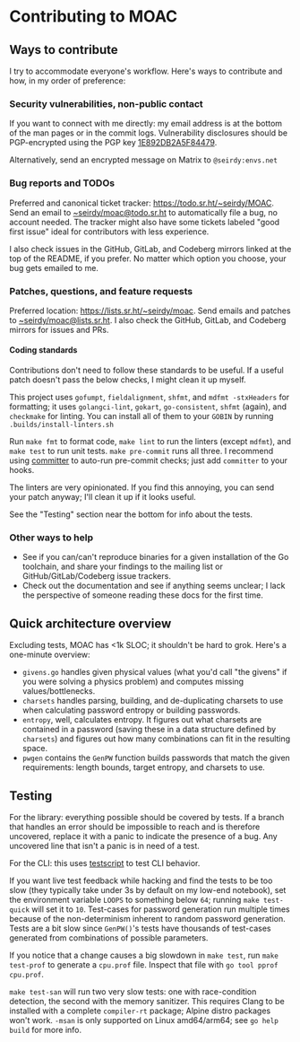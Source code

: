 Contributing to MOAC
====================

Ways to contribute
------------------

I try to accommodate everyone's workflow. Here's ways to contribute and how, in my order of preference:

### Security vulnerabilities, non-public contact

If you want to connect with me directly: my email address is at the bottom of the man pages or in the commit logs. Vulnerability disclosures should be PGP-encrypted using the PGP key [1E892DB2A5F84479](https://seirdy.one/publickey.asc).

Alternatively, send an encrypted message on Matrix to `@seirdy:envs.net`

### Bug reports and TODOs

Preferred and canonical ticket tracker: <https://todo.sr.ht/~seirdy/MOAC>. Send an email to [~seirdy/moac@todo.sr.ht](mailto:~seirdy/MOAC@todo.sr.ht) to automatically file a bug, no account needed. The tracker might also have some tickets labeled "good first issue" ideal for contributors with less experience.

I also check issues in the GitHub, GitLab, and Codeberg mirrors linked at the top of the README, if you prefer. No matter which option you choose, your bug gets emailed to me.

### Patches, questions, and feature requests

Preferred location: <https://lists.sr.ht/~seirdy/moac>. Send emails and patches to [~seirdy/moac@lists.sr.ht](mailto:~seirdy/moac@lists.sr.ht). I also check the GitHub, GitLab, and Codeberg mirrors for issues and PRs.

#### Coding standards

Contributions don't need to follow these standards to be useful. If a useful patch doesn't pass the below checks, I might clean it up myself.

This project uses `gofumpt`, `fieldalignment`, `shfmt`, and `mdfmt -stxHeaders` for formatting; it uses `golangci-lint`, `gokart`, `go-consistent`, `shfmt` (again), and `checkmake` for linting. You can install all of them to your `GOBIN` by running `.builds/install-linters.sh`

Run `make fmt` to format code, `make lint` to run the linters (except `mdfmt`), and `make test` to run unit tests. `make pre-commit` runs all three. I recommend using [committer](https://github.com/Gusto/committer) to auto-run pre-commit checks; just add `committer` to your hooks.

The linters are very opinionated. If you find this annoying, you can send your patch anyway; I'll clean it up if it looks useful.

See the "Testing" section near the bottom for info about the tests.

### Other ways to help

- See if you can/can't reproduce binaries for a given installation of the Go toolchain, and share your findings to the mailing list or GitHub/GitLab/Codeberg issue trackers.
- Check out the documentation and see if anything seems unclear; I lack the perspective of someone reading these docs for the first time.

Quick architecture overview
---------------------------

Excluding tests, MOAC has <1k SLOC; it shouldn't be hard to grok. Here's a one-minute overview:

- `givens.go` handles given physical values (what you'd call "the givens" if you were solving a physics problem) and computes missing values/bottlenecks.
- `charsets` handles parsing, building, and de-duplicating charsets to use when calculating password entropy or building passwords.
- `entropy`, well, calculates entropy. It figures out what charsets are contained in a password (saving these in a data structure defined by `charsets`) and figures out how many combinations can fit in the resulting space.
- `pwgen` contains the `GenPW` function builds passwords that match the given requirements: length bounds, target entropy, and charsets to use.

Testing
-------

For the library: everything possible should be covered by tests. If a branch that handles an error should be impossible to reach and is therefore uncovered, replace it with a panic to indicate the presence of a bug. Any uncovered line that isn't a panic is in need of a test.

For the CLI: this uses [testscript](https://godocs.io/github.com/rogpeppe/go-internal/testscript) to test CLI behavior.

If you want live test feedback while hacking and find the tests to be too slow (they typically take under 3s by default on my low-end notebook), set the environment variable `LOOPS` to something below `64`; running `make test-quick` will set it to `10`. Test-cases for password generation run multiple times because of the non-determinism inherent to random password generation. Tests are a bit slow since `GenPW()`'s tests have thousands of test-cases generated from combinations of possible parameters.

If you notice that a change causes a big slowdown in `make test`, run `make test-prof` to generate a `cpu.prof` file. Inspect that file with `go tool pprof cpu.prof`.

`make test-san` will run two very slow tests: one with race-condition detection, the second with the memory sanitizer. This requires Clang to be installed with a complete `compiler-rt` package; Alpine distro packages won't work. `-msan` is only supported on Linux amd64/arm64; see `go help build` for more info.

